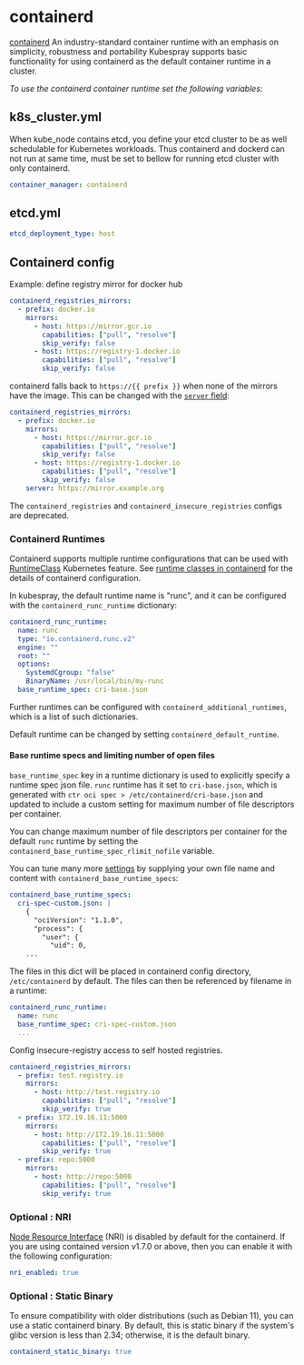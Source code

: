 # containerd

[containerd] An industry-standard container runtime with an emphasis on simplicity, robustness and portability
Kubespray supports basic functionality for using containerd as the default container runtime in a cluster.

_To use the containerd container runtime set the following variables:_

## k8s_cluster.yml

When kube_node contains etcd, you define your etcd cluster to be as well schedulable for Kubernetes workloads. Thus containerd and dockerd can not run at same time, must be set to bellow for running etcd cluster with only containerd.

```yaml
container_manager: containerd
```

## etcd.yml

```yaml
etcd_deployment_type: host
```

## Containerd config

Example: define registry mirror for docker hub

```yaml
containerd_registries_mirrors:
  - prefix: docker.io
    mirrors:
      - host: https://mirror.gcr.io
        capabilities: ["pull", "resolve"]
        skip_verify: false
      - host: https://registry-1.docker.io
        capabilities: ["pull", "resolve"]
        skip_verify: false
```

containerd falls back to `https://{{ prefix }}` when none of the mirrors have the image.
This can be changed with the [`server` field](https://github.com/containerd/containerd/blob/main/docs/hosts.md#server-field):

```yaml
containerd_registries_mirrors:
  - prefix: docker.io
    mirrors:
      - host: https://mirror.gcr.io
        capabilities: ["pull", "resolve"]
        skip_verify: false
      - host: https://registry-1.docker.io
        capabilities: ["pull", "resolve"]
        skip_verify: false
    server: https://mirror.example.org
```

The `containerd_registries` and `containerd_insecure_registries` configs are deprecated.

### Containerd Runtimes

Containerd supports multiple runtime configurations that can be used with
[RuntimeClass] Kubernetes feature. See [runtime classes in containerd] for the
details of containerd configuration.

In kubespray, the default runtime name is "runc", and it can be configured with the `containerd_runc_runtime` dictionary:

```yaml
containerd_runc_runtime:
  name: runc
  type: "io.containerd.runc.v2"
  engine: ""
  root: ""
  options:
    SystemdCgroup: "false"
    BinaryName: /usr/local/bin/my-runc
  base_runtime_spec: cri-base.json
```

Further runtimes can be configured with `containerd_additional_runtimes`, which
is a list of such dictionaries.

Default runtime can be changed by setting `containerd_default_runtime`.

#### Base runtime specs and limiting number of open files

`base_runtime_spec` key in a runtime dictionary is used to explicitly
specify a runtime spec json file. `runc` runtime has it set to `cri-base.json`,
which is generated with `ctr oci spec > /etc/containerd/cri-base.json` and
updated to include a custom setting for maximum number of file descriptors per
container.

You can change maximum number of file descriptors per container for the default
`runc` runtime by setting the `containerd_base_runtime_spec_rlimit_nofile`
variable.

You can tune many more [settings][runtime-spec] by supplying your own file name and content with `containerd_base_runtime_specs`:

```yaml
containerd_base_runtime_specs:
  cri-spec-custom.json: |
    {
      "ociVersion": "1.1.0",
      "process": {
        "user": {
          "uid": 0,
    ...
```

The files in this dict will be placed in containerd config directory,
`/etc/containerd` by default. The files can then be referenced by filename in a
runtime:

```yaml
containerd_runc_runtime:
  name: runc
  base_runtime_spec: cri-spec-custom.json
  ...
```

Config insecure-registry access to self hosted registries.

```yaml
containerd_registries_mirrors:
  - prefix: test.registry.io
    mirrors:
      - host: http://test.registry.io
        capabilities: ["pull", "resolve"]
        skip_verify: true
  - prefix: 172.19.16.11:5000
    mirrors:
      - host: http://172.19.16.11:5000
        capabilities: ["pull", "resolve"]
        skip_verify: true
  - prefix: repo:5000
    mirrors:
      - host: http://repo:5000
        capabilities: ["pull", "resolve"]
        skip_verify: true
```

[containerd]: https://containerd.io/
[RuntimeClass]: https://kubernetes.io/docs/concepts/containers/runtime-class/
[runtime classes in containerd]: https://github.com/containerd/containerd/blob/main/docs/cri/config.md#runtime-classes
[runtime-spec]: https://github.com/opencontainers/runtime-spec

### Optional : NRI

[Node Resource Interface](https://github.com/containerd/nri) (NRI) is disabled by default for the containerd. If you
are using contained version v1.7.0 or above, then you can enable it with the
following configuration:

```yaml
nri_enabled: true
```

### Optional : Static Binary

To ensure compatibility with older distributions (such as Debian 11), you can use a static containerd binary. By default, this is static binary if the system's glibc version is less than 2.34; otherwise, it is the default binary.

```yaml
containerd_static_binary: true
```

